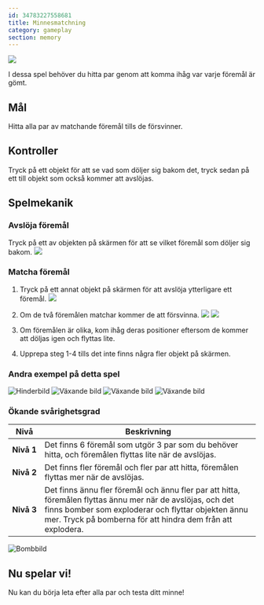 ```yaml
---
id: 34783227558681
title: Minnesmatchning
category: gameplay
section: memory
---
```

![](https://help.studycat.com/hc/article_attachments/34783202572569)

I dessa spel behöver du hitta par genom att komma ihåg var varje föremål är gömt.

## Mål

Hitta alla par av matchande föremål tills de försvinner.

## Kontroller

Tryck på ett objekt för att se vad som döljer sig bakom det, tryck sedan på ett till objekt som också kommer att avslöjas.

## Spelmekanik 

### Avslöja föremål

Tryck på ett av objekten på skärmen för att se vilket föremål som döljer sig bakom.
![](https://help.studycat.com/hc/article_attachments/34783202572569)

### Matcha föremål

1. Tryck på ett annat objekt på skärmen för att avslöja ytterligare ett föremål.
![](https://help.studycat.com/hc/article_attachments/34783227455641)

2. Om de två föremålen matchar kommer de att försvinna.
![](https://help.studycat.com/hc/article_attachments/34783202585497)
![](https://help.studycat.com/hc/article_attachments/34783202588569)

3. Om föremålen är olika, kom ihåg deras positioner eftersom de kommer att döljas igen och flyttas lite.

4. Upprepa steg 1-4 tills det inte finns några fler objekt på skärmen.

### Andra exempel på detta spel

![Hinderbild](https://help.studycat.com/hc/article_attachments/34783227488537)
![Växande bild](https://help.studycat.com/hc/article_attachments/34783227493913)
![Växande bild](https://help.studycat.com/hc/article_attachments/34783202605977)
![Växande bild](https://help.studycat.com/hc/article_attachments/34783202616089)

### Ökande svårighetsgrad

| Nivå | Beskrivning |
| --- | --- |
| **Nivå&nbsp;1** | Det finns 6 föremål som utgör 3 par som du behöver hitta, och föremålen flyttas lite när de avslöjas. |
| **Nivå&nbsp;2** | Det finns fler föremål och fler par att hitta, föremålen flyttas mer när de avslöjas. |
| **Nivå&nbsp;3** | Det finns ännu fler föremål och ännu fler par att hitta, föremålen flyttas ännu mer när de avslöjas, och det finns bomber som exploderar och flyttar objekten ännu mer. Tryck på bomberna för att hindra dem från att explodera. |

![Bombbild](https://help.studycat.com/hc/article_attachments/34783202645785)

## Nu spelar vi!

Nu kan du börja leta efter alla par och testa ditt minne!

